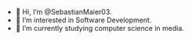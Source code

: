 - 👋 Hi, I’m @SebastianMaier03.
- 👀 I’m interested in Software Development.
- 🌱 I’m currently studying computer science in media.

<!---
SebastianMaier03/SebastianMaier03 is a ✨ special ✨ repository because its `README.md` (this file) appears on your GitHub profile.
You can click the Preview link to take a look at your changes.
--->
